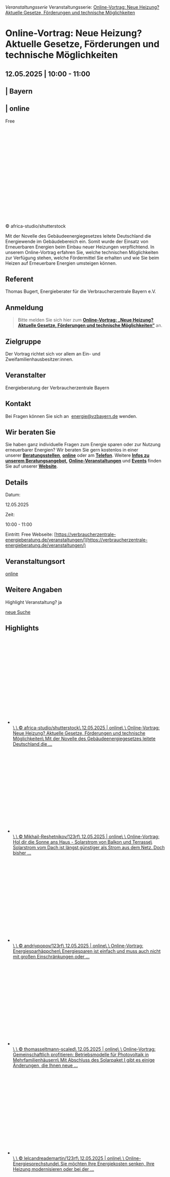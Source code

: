 ![Lade Veranstaltungen](data:image/svg+xml,%3Csvg%20xmlns='http://www.w3.org/2000/svg'%20viewBox='0%200%200%200'%3E%3C/svg%3E)

_Veranstaltungsserie_
Veranstaltungsserie: [Online-Vortrag: Neue Heizung? Aktuelle Gesetze, Förderungen und technische Möglichkeiten](https://verbraucherzentrale-energieberatung.de/series/online-vortrag-neue-heizung-aktuelle-gesetze-foerderungen-und-technische-moeglichkeiten-2/)

# Online-Vortrag: Neue Heizung? Aktuelle Gesetze, Förderungen und technische Möglichkeiten

## 12.05.2025 \| 10:00 \- 11:00

## \| Bayern

## \| online

Free

![gemütliches Zuhause: Katze an wohlig warmer Heizung](data:image/svg+xml,%3Csvg%20xmlns='http://www.w3.org/2000/svg'%20viewBox='0%200%20385%20216'%3E%3C/svg%3E)

© africa-studio/shutterstock

Mit der Novelle des Gebäudeenergiegesetzes leitete Deutschland die Energiewende im Gebäudebereich ein. Somit wurde der Einsatz von Erneuerbaren Energien beim Einbau neuer Heizungen verpflichtend. In unserem Online-Vortrag erfahren Sie, welche technischen Möglichkeiten zur Verfügung stehen, welche Fördermittel Sie erhalten und wie Sie beim Heizen auf Erneuerbare Energien umsteigen können.

## Referent

Thomas Bugert, Energieberater für die Verbraucherzentrale Bayern e.V.

## Anmeldung

> Bitte melden Sie sich hier zum **[Online-Vortrag: „Neue Heizung? Aktuelle Gesetze, Förderungen und technische Möglichkeiten“](https://join.next.edudip.com/de/webinar/heizungserneuerung-ab-2024-alles-rund-um-das-neue-heizungsgesetz/1965030)** an.

## Zielgruppe

Der Vortrag richtet sich vor allem an Ein- und Zweifamilienhausbesitzer:innen.

## Veranstalter

Energieberatung der Verbraucherzentrale Bayern

## **Kontakt**

Bei Fragen können Sie sich an  [energie@vzbayern.de](mailto:energie@vzbayern.de) wenden.

## Wir beraten Sie

Sie haben ganz individuelle Fragen zum Energie sparen oder zur Nutzung erneuerbarer Energien? Wir beraten Sie gern kostenlos in einer unserer **[Beratungsstellen](https://verbraucherzentrale-energieberatung.de/beratung/stationaere-beratung/)**, **[online](https://verbraucherzentrale-energieberatung.de/beratung/onlineberatung/)** oder am **[Telefon](https://verbraucherzentrale-energieberatung.de/beratung/telefonberatung/)**. Weitere **[Infos zu unserem Beratungsangebot](https://verbraucherzentrale-energieberatung.de/beratung/),** **[Online-Veranstaltungen](https://verbraucherzentrale-energieberatung.de/veranstaltungen/?tribe_paged=1&tribe_event_display=list&undefined=13&tribe_eventcategory=87)** und **[Events](https://verbraucherzentrale-energieberatung.de/veranstaltungen/)** finden Sie auf unserer **[Website](https://verbraucherzentrale-energieberatung.de/)**.

## Details

Datum:

12.05.2025

Zeit:

10:00 - 11:00

Eintritt:  Free  Webseite: [https://verbraucherzentrale-energieberatung.de/veranstaltungen/](https://verbraucherzentrale-energieberatung.de/veranstaltungen/)

## Veranstaltungsort

[online](https://verbraucherzentrale-energieberatung.de/veranstaltungsort/1877/)

## Weitere Angaben

Highlight Veranstaltung?
ja

[neue Suche](https://verbraucherzentrale-energieberatung.de/veranstaltungen)

## Highlights

- [![gemütliches Zuhause: Katze an wohlig warmer Heizung](data:image/svg+xml,%3Csvg%20xmlns='http://www.w3.org/2000/svg'%20viewBox='0%200%20385%20216'%3E%3C/svg%3E)\\
\\
© africa-studio/shutterstock\\
12.05.2025 \| online\\
\\
Online-Vortrag: Neue Heizung? Aktuelle Gesetze, Förderungen und technische Möglichkeiten\\
Mit der Novelle des Gebäudeenergiegesetzes leitete Deutschland die ...](https://verbraucherzentrale-energieberatung.de/veranstaltung/online-vortrag-neue-heizung-aktuelle-gesetze-foerderungen-und-technische-moeglichkeiten-2025/2025-05-12/ "Online-Vortrag: Neue Heizung? Aktuelle Gesetze, Förderungen und technische Möglichkeiten")
- [![Haus mit Photovoltaikpanel an der Fassade](data:image/svg+xml,%3Csvg%20xmlns='http://www.w3.org/2000/svg'%20viewBox='0%200%20385%20216'%3E%3C/svg%3E)\\
\\
© Mikhail-Reshetnikov/123rf\\
12.05.2025 \| online\\
\\
Online-Vortrag: Hol dir die Sonne ans Haus - Solarstrom von Balkon und Terrasse\\
Solarstrom vom Dach ist längst günstiger als Strom aus dem Netz. Doch bisher ...](https://verbraucherzentrale-energieberatung.de/veranstaltung/online-vortrag-hol-dir-die-sonne-ans-haus-solarstrom-von-balkon-und-terrasse-2/2025-05-12/ "Online-Vortrag: Hol dir die Sonne ans Haus - Solarstrom von Balkon und Terrasse")
- [![Frau Mikrowellenofen Küche](data:image/svg+xml,%3Csvg%20xmlns='http://www.w3.org/2000/svg'%20viewBox='0%200%20385%20216'%3E%3C/svg%3E)\\
\\
© andriypopov/123rf\\
12.05.2025 \| online\\
\\
Online-Vortrag: Energiesparhäppchen\\
Energiesparen ist einfach und muss auch nicht mit großen Einschränkungen oder ...](https://verbraucherzentrale-energieberatung.de/veranstaltung/online-vortrag-energiesparhaeppchen-2/2025-05-12/ "Online-Vortrag: Energiesparhäppchen")
- [![Haus mit Stecker-PV am Balkon](data:image/svg+xml,%3Csvg%20xmlns='http://www.w3.org/2000/svg'%20viewBox='0%200%201920%201077'%3E%3C/svg%3E)\\
\\
© thomasseltmann-scaled\\
12.05.2025 \| online\\
\\
Online-Vortrag: Gemeinschaftlich profitieren: Betriebsmodelle für Photovoltaik in Mehrfamilienhäusern\\
Mit Abschluss des Solarpaket I gibt es einige Änderungen, die Ihnen neue ...](https://verbraucherzentrale-energieberatung.de/veranstaltung/online-vortrag-gemeinschaftlich-profitieren-betriebsmodelle-fuer-photovoltaik-in-mehrfamilienhaeusern-2025/2025-05-12/ "Online-Vortrag: Gemeinschaftlich profitieren: Betriebsmodelle für Photovoltaik in Mehrfamilienhäusern")
- [![Energie sparen im Homeoffice: Arbeitsplatz mit Notebook](data:image/svg+xml,%3Csvg%20xmlns='http://www.w3.org/2000/svg'%20viewBox='0%200%20385%20216'%3E%3C/svg%3E)\\
\\
© lelcandreademartin/123rf\\
12.05.2025 \| online\\
\\
Online-Energiesprechstunde\\
Sie möchten Ihre Energiekosten senken, Ihre Heizung modernisieren oder bei der ...](https://verbraucherzentrale-energieberatung.de/veranstaltung/online-energiesprechstunde-nrw25/2025-05-12/ "Online-Energiesprechstunde")
- [![Zwei Personen mit Kalkulator vor einem Haus](data:image/svg+xml,%3Csvg%20xmlns='http://www.w3.org/2000/svg'%20viewBox='0%200%20385%20216'%3E%3C/svg%3E)\\
\\
© tativophotos/Shutterstock\\
12.05.2025 \| online\\
\\
Online-Vortrag: Energetischen Verlust vermeiden – Schäden an der Gebäudehülle erkennen und beheben\\
Das Heizen unserer Wohnräume bedeutet zum Teil den größte Energieverlust den ...](https://verbraucherzentrale-energieberatung.de/veranstaltung/online-vortrag-energetischen-verlust-vermeiden-schaeden-an-der-gebaeudehuelle-erkennen-und-beheben-2025/2025-05-12/ "Online-Vortrag: Energetischen Verlust vermeiden – Schäden an der Gebäudehülle erkennen und beheben")
- [![Erneuerbare Energie: Fassade mit Stecker-PV-Gerät](data:image/svg+xml,%3Csvg%20xmlns='http://www.w3.org/2000/svg'%20viewBox='0%200%201340%20751'%3E%3C/svg%3E)\\
\\
© vzbv\\
13.05.2025 \| online\\
\\
Online-Vortrag: Einstecken und Sparen? - Erfahrungsbericht eines Energieberaters zu den Stecker-PV Geräten\\
Solarstrom vom Dach ist längst günstiger als Strom aus dem Netz. Doch bisher ...](https://verbraucherzentrale-energieberatung.de/veranstaltung/online-vortrag-einstecken-und-sparen-erfahrungsbericht-eines-energieberaters-zu-den-stecker-pv-geraeten-2025/2025-05-13/ "Online-Vortrag: Einstecken und Sparen? - Erfahrungsbericht eines Energieberaters zu den Stecker-PV Geräten")
- [![Taschenrechner in den Händen einer Frau, Verbraucherzentrale Energieberatung](data:image/svg+xml,%3Csvg%20xmlns='http://www.w3.org/2000/svg'%20viewBox='0%200%20385%20216'%3E%3C/svg%3E)\\
\\
© AtstockProductions/Shutterstock\\
13.05.2025 \| online\\
\\
Online-Vortrag: Betriebskostenabrechnung verstehen und Heizenergie sparen\\
Viele Heizkostenabrechnungen sind fehlerhaft oder bringen Klärungsbedarf mit ...](https://verbraucherzentrale-energieberatung.de/veranstaltung/online-vortrag-betriebskostenabrechnung-verstehen-und-heizenergie-sparen-apr25/2025-05-13/ "Online-Vortrag: Betriebskostenabrechnung verstehen und Heizenergie sparen")

1. [1](https://verbraucherzentrale-energieberatung.de/veranstaltung/online-vortrag-neue-heizung-aktuelle-gesetze-foerderungen-und-technische-moeglichkeiten-2025/2025-05-12/#)
2. [2](https://verbraucherzentrale-energieberatung.de/veranstaltung/online-vortrag-neue-heizung-aktuelle-gesetze-foerderungen-und-technische-moeglichkeiten-2025/2025-05-12/#)
3. [3](https://verbraucherzentrale-energieberatung.de/veranstaltung/online-vortrag-neue-heizung-aktuelle-gesetze-foerderungen-und-technische-moeglichkeiten-2025/2025-05-12/#)
4. [4](https://verbraucherzentrale-energieberatung.de/veranstaltung/online-vortrag-neue-heizung-aktuelle-gesetze-foerderungen-und-technische-moeglichkeiten-2025/2025-05-12/#)

- [Previous](https://verbraucherzentrale-energieberatung.de/veranstaltung/online-vortrag-neue-heizung-aktuelle-gesetze-foerderungen-und-technische-moeglichkeiten-2025/2025-05-12/#)
- [Next](https://verbraucherzentrale-energieberatung.de/veranstaltung/online-vortrag-neue-heizung-aktuelle-gesetze-foerderungen-und-technische-moeglichkeiten-2025/2025-05-12/#)